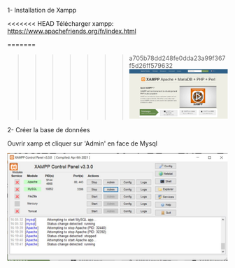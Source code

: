 1- Installation de Xampp

<<<<<<< HEAD
Télécharger xampp: https://www.apachefriends.org/fr/index.html

=======
>>>>>>> a705b78dd248fe0dda23a99f367f5d26ff579632
![Xampp](https://github.com/JeromeduCampdOrgas/Resources-Utilization-Viewer/blob/master/Images/xampp.JPG)

2- Créer la base de données

Ouvrir xamp et cliquer sur 'Admin' en face de Mysql

![Bdd](https://github.com/JeromeduCampdOrgas/Resources-Utilization-Viewer/blob/master/Images/bdd-creation.JPG)
